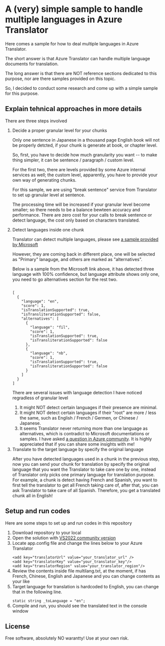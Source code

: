 <h1>A (very) simple sample to handle multiple languages in Azure Translator</h1>
<p>Here comes a sample for how to deal multiple languages in Azure Translator.</p>
<p>The short answer is that Azure Translator can handle multiple language documents for translation.</p>
<p>The long answer is that there are NOT reference sections dedicated to this purpose, nor are there samples provided on this topic.</p>
<p>So, I decided to conduct some research and come up with a simple sample for this purpose.</p>
<h2>Explain tehnical approaches in more details</h2>
There are three steps involved 
<ol>
<li>Decide a proper granular level for your chunks</li>
<p>Only one sentence in Japanese in a thousand page English book will not be properly detcted, if your chunk is generate at book, or chapter level.</p>  
<p>So, first, you have to decide how much granularity you want -- to make thing simpler, it can be sentence / paragraph / custom level.</p>
<p>For the first two, there are levels provided by some Azure internal services as well; the custom level, apparently, you have to provide your own way of generating  chunks.</p>
<p>For this sample, we are using "break sentence" service from Translator to set up granular level at sentence.</p>
<p>The processing time will be increased if your granular level become smaller; so there needs to be a balance bewteen accuracy and performance.  There are zero cost for your calls to break sentence or detect language, the cost only based on characters translated.</p>
<li>Detect languages inside one chunk</li>
<p>Translator can detect multiple languages, please see <a href="https://learn.microsoft.com/en-us/rest/api/cognitiveservices/translator/translator/detect?tabs=HTTP">a sample provided by Microsoft</a></p>
<p>However, they are coming back in different place, one will be selected as "Primary" lanaguge, and others are marked as "alternatives".</p>
<p>Below is a sample from the Microsoft link above, it has detected three language with 100% confidence, but language attribute shows only one, you need to go alternatives section for the rest two.</p> 
<code>
[
  {
    "language": "en",
    "score": 1,
    "isTranslationSupported": true,
    "isTransliterationSupported": false,
    "alternatives": [
      {
        "language": "fil",
        "score": 1,
        "isTranslationSupported": true,
        "isTransliterationSupported": false
      },
      {
        "language": "nb",
        "score": 1,
        "isTranslationSupported": true,
        "isTransliterationSupported": false
      }
    ]
  }
]
</code>
<p>There are several issues with language detection I have noticed regradless of granular level</p>
<ol>
  <li>It might NOT detect certain languages if their presence are minimal.</li>
  <li>It might NOT detect certain languages if their "root" are more / less the same, such as English / French / Germen, or Chinese / Japanese.</li>
  <li>It seems Translator never returning more than one language as alternatives, which is contradict to Microsoft documentations or samples.  I have asked <a href="https://learn.microsoft.com/en-us/answers/questions/1155532/azure-translator-can-only-detect-up-to-two-languag.html">a question in Azure community</a>.  It is highly appreciated that if you can share some insights with me!</li>
</ol>  
<li>Translate to the target language by specify the original language</li>
<p>After you have detected languages used in a chunk in the previous step, now you can send your chunk for translation by specify the original language that you want the Translator to take care one by one, instead of Translator only picks one primary language for translation purpose.  For example, a chunk is detect having French and Spanish, you want to first tell the translator to get all French taking care of, after that, you can ask Translator to take care of all Spanish.  Therefore, you get a translated chunk all in English!</p>
</ol>  
<h2>Setup and run codes</h2>
Here are some steps to set up and run codes in this repository
<ol>
<li>Download repository to your local</li>
<li>Open the solution with <a href="https://visualstudio.microsoft.com/vs/">VS2022 community version</a></li>
<li>Locate app.config file and change the lines below to your Azure Translator</li>
<code>
&lt;add key="translatorUrl" value="your_translator_url" /&gt;
&lt;add key="translatorKey" value="your_translator_key"/&gt;
&lt;add key="translatorRegion" value="your_translator_region"/&gt;
</code>
<li>Review the contents inside file multilang.txt, at the moment, if has French, Chinese, English and Japanese and you can change contents as your like</li>
<li>Target language for translation is hardcoded to English, you can change that in the following line.</li>
<code>
static string _toLanguage = "en";
</code>
<li>Compile and run, you should see the translated text in the console window</li>
</ol>
<h2>License</h2>
<p>Free software, absolutely NO warantty!  Use at your own risk.</p>  
